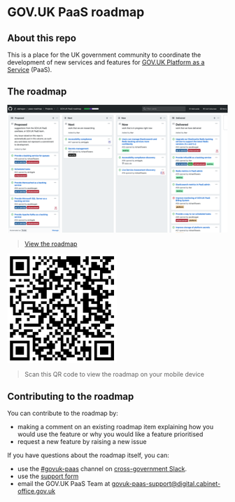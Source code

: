 # GOV.UK PaaS roadmap

## About this repo

This is a place for the UK government community to coordinate the development
of new services and features for [GOV.UK Platform as a Service](https://www.cloud.service.gov.uk) (PaaS).

## The roadmap
[![roadmap](roadmap-large.png)](https://github.com/alphagov/paas-roadmap/projects/1?fullscreen=true)

> [View the roadmap](https://github.com/alphagov/paas-roadmap/projects/1?fullscreen=true)

[![paas roadmap qrcode](roadmap-qrcode.png)](https://github.com/alphagov/paas-roadmap/projects/1?fullscreen=true)

> Scan this QR code to view the roadmap on your mobile device

## Contributing to the roadmap 

You can contribute to the roadmap by:
- making a comment on an existing roadmap item explaining how you would use the feature or why you would like a feature prioritised
- request a new feature by raising a new issue

If you have questions about the roadmap itself, you can:
- use the [#govuk-paas](https://ukgovernmentdigital.slack.com/messages/C33SAH4GJ) channel on [cross-government Slack](https://ukgovernmentdigital.slack.com/).
- use the [support form](https://www.cloud.service.gov.uk/support/find-out-more)
- email the GOV.UK PaaS Team at govuk-paas-support@digital.cabinet-office.gov.uk




